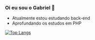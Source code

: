 ### Oi eu sou o Gabriel 👋

- Atualmente estou estudando back-end
- Aprofundando os estudos em PHP

[![Top Langs](https://github-readme-stats.vercel.app/api/top-langs/?username=gabrielfalves1&layout=donut)](https://github.com/gabrielfalves1/github-readme-stats)
